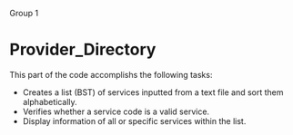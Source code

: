 Group 1
# Provider_Directory
This part of the code accomplishs the following tasks:
- Creates a list (BST) of services inputted from a text file and sort them alphabetically.
- Verifies whether a service code is a valid service.
- Display information of all or specific services within the list.
